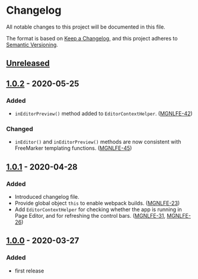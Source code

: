 # Changelog
All notable changes to this project will be documented in this file.

The format is based on [Keep a Changelog](https://keepachangelog.com/en/1.0.0/),
and this project adheres to [Semantic Versioning](https://semver.org/spec/v2.0.0.html).

## [Unreleased]

## [1.0.2] - 2020-05-25
### Added
- `inEditorPreview()` method added to `EditorContextHelper`. ([MGNLFE-42](https://jira.magnolia-cms.com/browse/MGNLFE-42))

### Changed
- `inEditor()` and `inEditorPreview()` methods are now consistent with FreeMarker templating functions. ([MGNLFE-45](https://jira.magnolia-cms.com/browse/MGNLFE-45))

## [1.0.1] - 2020-04-28
### Added
- Introduced changelog file.
- Provide global object `this` to enable webpack builds. ([MGNLFE-23](https://jira.magnolia-cms.com/browse/MGNLFE-23))
- Add `EditorContextHelper` for checking whether the app is running in Page Editor, and for refreshing the control bars. ([MGNLFE-31](https://jira.magnolia-cms.com/browse/MGNLFE-31), [MGNLFE-26](https://jira.magnolia-cms.com/browse/MGNLFE-26))

## [1.0.0] - 2020-03-27
### Added
- first release

[Unreleased]: https://git.magnolia-cms.com/projects/MODULES/repos/frontend-helpers/browse/packages/template-annotations
[1.0.2]: https://www.npmjs.com/package/@magnolia/template-annotations/v/1.0.2
[1.0.1]: https://www.npmjs.com/package/@magnolia/template-annotations/v/1.0.1
[1.0.0]: https://www.npmjs.com/package/@magnolia/template-annotations/v/1.0.0
